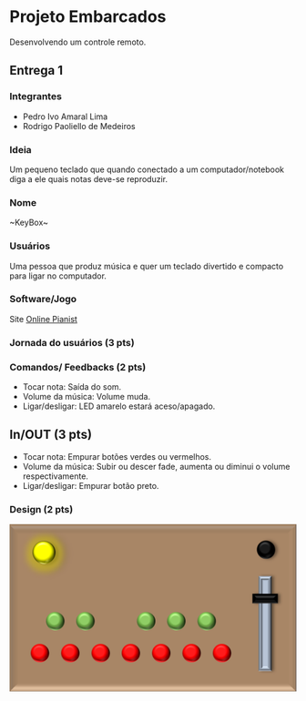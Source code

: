 # Projeto Embarcados

Desenvolvendo um controle remoto.

## Entrega 1

### Integrantes
- Pedro Ivo Amaral Lima
- Rodrigo Paoliello de Medeiros

### Ideia
Um pequeno teclado que quando conectado a um computador/notebook diga a ele quais notas deve-se reproduzir.

### Nome
~KeyBox~

### Usuários
Uma pessoa que produz música e quer um teclado divertido e compacto para ligar no computador.

### Software/Jogo 
<!-- Qual software que seu controle vai controlar? -->
Site [Online Pianist](https://www.onlinepianist.com/virtual-piano)

### Jornada do usuários (3 pts)
<!-- Descreva ao menos duas jornadas de usuários distintos, é para caprichar! -->

### Comandos/ Feedbacks (2 pts)
<!-- Quais são os comandos/ operacões possíveis do seu controle?
Quais os feedbacks que seu controle vai fornecer ao usuário? -->
- Tocar nota: Saída do som.
- Volume da música: Volume muda.
- Ligar/desligar: LED amarelo estará aceso/apagado.

## In/OUT (3 pts)
<!-- Para cada Comando/ Feedback do seu controle, associe qual sensores/ atuadores pretende utilizar? Faca em formato de lista, exemplo:
- Avanca música: Push button amarelo
- Volume da música: Fita de LED indicando potência do som -->
- Tocar nota: Empurar botões verdes ou vermelhos.
- Volume da música: Subir ou descer fade, aumenta ou diminui o volume respectivamente.
- Ligar/desligar: Empurar botão preto.

### Design (2 pts)
<img src="/img/modelo.png">
